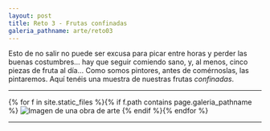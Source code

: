 ```yaml
---
layout: post
title: Reto 3 - Frutas confinadas
galeria_pathname: arte/reto03
---
```


Esto de no salir no puede ser excusa para picar entre horas y perder las buenas costumbres... hay que seguir comiendo sano, y, al menos, cinco piezas de fruta al día... Como somos pintores, antes de comérnoslas, las pintaremos. Aquí tenéis una muestra de nuestras frutas *confinadas*.

---

{% for f in site.static_files %}{% if f.path contains page.galeria_pathname %}
<img src="{{ site.baseurl }}{{ f.path }}" alt="Imagen de una obra de arte" title="{{ f.basename }}" />
{% endif %}{% endfor %}

---


